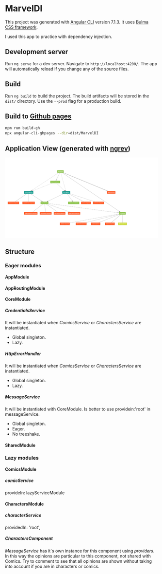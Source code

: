 # MarvelDI

This project was generated with [Angular CLI](https://github.com/angular/angular-cli) version 7.1.3.
It uses [Bulma CSS framework](https://bulma.io/).

I used this app to practice with dependency injection.

## Development server

Run `ng serve` for a dev server. Navigate to `http://localhost:4200/`. The app will automatically reload if you change any of the source files.

## Build

Run `ng build` to build the project. The build artifacts will be stored in the `dist/` directory. Use the `--prod` flag for a production build.

## Build to [Github pages](https://pedrojesusromeroortega.github.io/MarvelDI)

``` bash
npm run build-gh
npx angular-cli-ghpages --dir=dist/MarvelDI
```

## Application View (generated with [ngrev](https://github.com/mgechev/ngrev))

![ngrev image](application-view.png)

## Structure

### Eager modules

#### AppModule

#### AppRoutingModule

#### CoreModule

##### CredentialsService

It will be instantiated when _ComicsService_ or _CharactersService_ are instantiated.

* Global singleton.
* Lazy.

##### HttpErrorHandler

It will be instantiated when _ComicsService_ or _CharactersService_ are instantiated.

* Global singleton.
* Lazy.

##### MessageService

It will be instantiated with CoreModule.
Is better to use providein:'root' in messageService.

* Global singleton.
* Eager.
* No treeshake.

#### SharedModule

### Lazy modules

#### ComicsModule

##### comicService

provideIn: lazyServiceModule

#### CharactersModule

##### characterService

providedIn: 'root',

##### CharactersComponent

_MessageService_ has it´s own instance for this component using _providers_.
In this way the opinions are particular to this component, not shared with Comics.
Try to comment to see that all opinions are shown without taking into account if you are in characters or comics.

